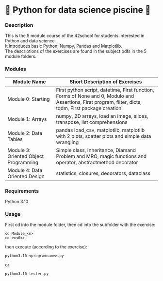 # 🐍 Python for data science piscine 🐍
### Description
This is the 5 module course of the 42school for students interested in Python and data science.  
It introduces basic Python, Numpy, Pandas and Matplotlib.  
The descriptions of the exercises are found in the subject pdfs in the 5 module folders.  
### Modules
| Module Name       | Short Description of Exercises                       |
|-------------------|-----------------------------------------------------|
| Module 0: Starting  | First python script, datetime, First function, Forms of None and 0, Modulo and Assertions, First program, filter, dicts, tqdm, First package creation |
| Module 1: Arrays   | numpy, 2D arrays, load an image, slices, transpose, list comprehensions |
| Module 2: Data Tables  | pandas load_csv, matplotlib, matplotlib with 2 plots, scatter plots and simple data wrangling |
| Module 3: Oriented Object Programming | Simple class, Inheritance, Diamand Problem and MRO, magic functions and operator, abstractmethod decorator |
| Module 4: Data Oriented Design | statistics, closures, decorators, dataclass |

### Requirements
Python 3.10
### Usage
First cd into the module folder, then cd into the subfolder with the exercise:
```
cd Module_<n>
cd ex<0x>
```
then execute (according to the exercise):
```
python3.10 <programname>.py
```
or
```
python3.10 tester.py
```
